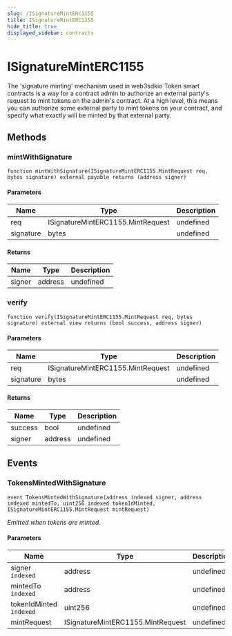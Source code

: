 ```yaml
---
slug: /ISignatureMintERC1155
title: ISignatureMintERC1155
hide_title: true
displayed_sidebar: contracts
---
```


# ISignatureMintERC1155

The &#39;signature minting&#39; mechanism used in web3sdkio Token smart contracts is a way for a contract admin to authorize an external party&#39;s request to mint tokens on the admin&#39;s contract. At a high level, this means you can authorize some external party to mint tokens on your contract, and specify what exactly will be minted by that external party.

## Methods

### mintWithSignature

```solidity
function mintWithSignature(ISignatureMintERC1155.MintRequest req, bytes signature) external payable returns (address signer)
```

#### Parameters

| Name      | Type                              | Description |
| --------- | --------------------------------- | ----------- |
| req       | ISignatureMintERC1155.MintRequest | undefined   |
| signature | bytes                             | undefined   |

#### Returns

| Name   | Type    | Description |
| ------ | ------- | ----------- |
| signer | address | undefined   |

### verify

```solidity
function verify(ISignatureMintERC1155.MintRequest req, bytes signature) external view returns (bool success, address signer)
```

#### Parameters

| Name      | Type                              | Description |
| --------- | --------------------------------- | ----------- |
| req       | ISignatureMintERC1155.MintRequest | undefined   |
| signature | bytes                             | undefined   |

#### Returns

| Name    | Type    | Description |
| ------- | ------- | ----------- |
| success | bool    | undefined   |
| signer  | address | undefined   |

## Events

### TokensMintedWithSignature

```solidity
event TokensMintedWithSignature(address indexed signer, address indexed mintedTo, uint256 indexed tokenIdMinted, ISignatureMintERC1155.MintRequest mintRequest)
```

_Emitted when tokens are minted._

#### Parameters

| Name                    | Type                              | Description |
| ----------------------- | --------------------------------- | ----------- |
| signer `indexed`        | address                           | undefined   |
| mintedTo `indexed`      | address                           | undefined   |
| tokenIdMinted `indexed` | uint256                           | undefined   |
| mintRequest             | ISignatureMintERC1155.MintRequest | undefined   |
